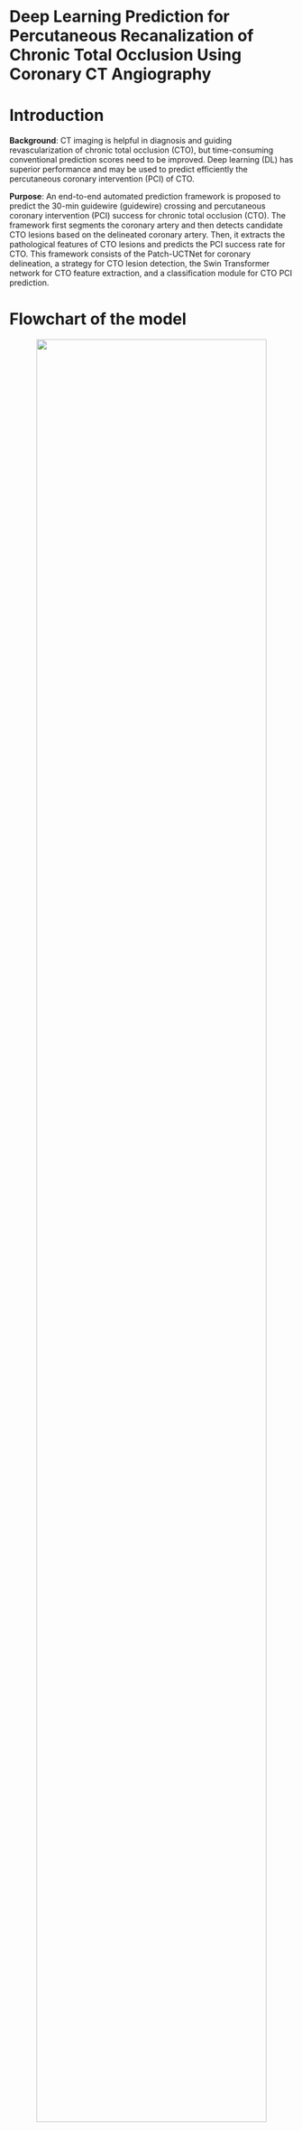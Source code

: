 # Deep Learning Prediction for Percutaneous Recanalization of Chronic Total Occlusion Using Coronary CT Angiography

# Introduction
**Background**: CT imaging is helpful in diagnosis and guiding revascularization of chronic total occlusion (CTO), but time-consuming conventional prediction scores need to be improved. Deep learning (DL) has superior performance and may be used to predict efficiently the percutaneous coronary intervention (PCI) of CTO.

**Purpose**: An end-to-end automated prediction framework is proposed to predict the 30-min guidewire (guidewire) crossing and percutaneous coronary intervention (PCI) success for chronic total occlusion (CTO). The framework first segments the coronary artery and then detects candidate CTO lesions based on the delineated coronary artery. Then, it extracts the pathological features of CTO lesions and predicts the PCI success rate for CTO. This framework consists of the Patch-UCTNet for coronary delineation, a strategy for CTO lesion detection, the Swin Transformer network for CTO feature extraction, and a classification module for CTO PCI prediction.

# Flowchart of the model
<div align="center">    
<img src="https://github-production-user-asset-6210df.s3.amazonaws.com/143240318/263509656-c28efb4a-58ab-43b7-8699-91014f4fb93b.png" height="90%" width="90%" />
</div>

# Comparison with other scores
<div align="center">    
<img src="https://github-production-user-asset-6210df.s3.amazonaws.com/143240318/263514292-10ebd451-30bf-4045-be71-42cda69ba930.png" height="80%" width="80%" />
</div>

# Requirements
```
python==3.7.1 
torch==1.7.0
connected-components-3d==3.12.3
empatches==0.2.3
timm==0.9.5
```

